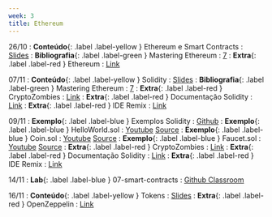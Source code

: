 ```yaml
---
week: 3
title: Ethereum
---
```


26/10
: **Conteúdo**{: .label .label-yellow } Ethereum e Smart Contracts
  : [Slides](https://github.com/danilocurvelo/imd0913-2023/raw/main/slides/13-ethereum-and-smart-contracts.pdf)
: **Bibliografia**{: .label .label-green } Mastering Ethereum
  : [7](https://github.com/ethereumbook/ethereumbook/blob/develop/07smart-contracts-solidity.asciidoc)
: **Extra**{: .label .label-red } Ethereum
  : [Link](https://ethereum.org/pt-br/)

07/11
: **Conteúdo**{: .label .label-yellow } Solidity
  : [Slides](https://github.com/danilocurvelo/imd0913-2023/raw/main/slides/14-solidity.pdf)
: **Bibliografia**{: .label .label-green } Mastering Ethereum
  : [7](https://github.com/ethereumbook/ethereumbook/blob/develop/07smart-contracts-solidity.asciidoc)
: **Extra**{: .label .label-red } CryptoZombies
  : [Link](https://cryptozombies.io/)
: **Extra**{: .label .label-red } Documentação Solidity
  : [Link](https://docs.soliditylang.org/)
: **Extra**{: .label .label-red } IDE Remix
  : [Link](https://remix.ethereum.org/)

09/11
: **Exemplo**{: .label .label-blue } Exemplos Solidity
  : [Github](https://github.com/danilocurvelo/solidity-workshop)
: **Exemplo**{: .label .label-blue } HelloWorld.sol
  : [Youtube](https://www.youtube.com/watch?v=ocO5XkdaIz8) [Source](https://github.com/danilocurvelo/imd0913-2023/tree/main/code/solidity)
: **Exemplo**{: .label .label-blue } Coin.sol
  : [Youtube](https://www.youtube.com/watch?v=nVy4dHSKL9Q) [Source](https://github.com/danilocurvelo/imd0913-2023/tree/main/code/solidity)
: **Exemplo**{: .label .label-blue } Faucet.sol
  : [Youtube](https://www.youtube.com/watch?v=Kp_DWi_KkGE) [Source](https://github.com/danilocurvelo/imd0913-2023/tree/main/code/solidity)
: **Extra**{: .label .label-red } CryptoZombies
  : [Link](https://cryptozombies.io/)
: **Extra**{: .label .label-red } Documentação Solidity
  : [Link](https://docs.soliditylang.org/)
: **Extra**{: .label .label-red } IDE Remix
  : [Link](https://remix.ethereum.org/)

14/11
: **Lab**{: .label .label-blue } 07-smart-contracts
  : [Github Classroom](https://classroom.github.com/a/I3GwPf3z)

16/11
: **Conteúdo**{: .label .label-yellow } Tokens
  : [Slides](https://github.com/danilocurvelo/imd0913-2023/raw/main/slides/15-tokens.pdf)
: **Extra**{: .label .label-red } OpenZeppelin
  : [Link](https://github.com/OpenZeppelin/openzeppelin-contracts)
